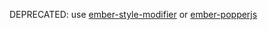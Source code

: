DEPRECATED: use [ember-style-modifier](https://github.com/adopted-ember-addons/ember-popper-modifier) or [ember-popperjs](https://github.com/NullVoxPopuli/ember-popperjs)
